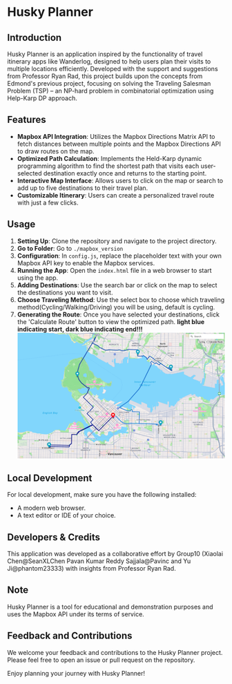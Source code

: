 # Husky Planner

## Introduction
Husky Planner is an application inspired by the functionality of travel itinerary apps like Wanderlog, designed to help users plan their visits to multiple locations efficiently. Developed with the support and suggestions from Professor Ryan Rad, this project builds upon the concepts from Edmond's previous project, focusing on solving the Traveling Salesman Problem (TSP) – an NP-hard problem in combinatorial optimization using Help-Karp DP approach.

## Features
- **Mapbox API Integration**: Utilizes the Mapbox Directions Matrix API to fetch distances between multiple points and the Mapbox Directions API to draw routes on the map.
- **Optimized Path Calculation**: Implements the Held-Karp dynamic programming algorithm to find the shortest path that visits each user-selected destination exactly once and returns to the starting point.
- **Interactive Map Interface**: Allows users to click on the map or search to add up to five destinations to their travel plan.
- **Customizable Itinerary**: Users can create a personalized travel route with just a few clicks.

## Usage
1. **Setting Up**: Clone the repository and navigate to the project directory.
2. **Go to Folder**: Go to `./mapbox_version`
3. **Configuration**: In `config.js`, replace the placeholder text with your own Mapbox API key to enable the Mapbox services.
4. **Running the App**: Open the `index.html` file in a web browser to start using the app.
5. **Adding Destinations**: Use the search bar or click on the map to select the destinations you want to visit.
6. **Choose Traveling Method**: Use the select box to choose which traveling method(Cycling/Walking/Driving) you will be using, default is cycling.
7. **Generating the Route**: Once you have selected your destinations, click the 'Calculate Route' button to view the optimized path. **light blue indicating start, dark blue indicating end!!!**
![Screenshot of huskyapp running](./app_screenshot.png)

## Local Development
For local development, make sure you have the following installed:
- A modern web browser.
- A text editor or IDE of your choice.

## Developers & Credits
This application was developed as a collaborative effort by Group10 (Xiaolai Chen@SeanXLChen Pavan Kumar Reddy Sajjala@Pavinc and Yu Ji@phantom23333) with insights from Professor Ryan Rad.

## Note
Husky Planner is a tool for educational and demonstration purposes and uses the Mapbox API under its terms of service.

## Feedback and Contributions
We welcome your feedback and contributions to the Husky Planner project. Please feel free to open an issue or pull request on the repository.

Enjoy planning your journey with Husky Planner!